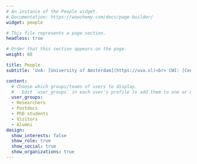 ```yaml
---
# An instance of the People widget.
# Documentation: https://wowchemy.com/docs/page-builder/
widget: people

# This file represents a page section.
headless: true

# Order that this section appears on the page.
weight: 68

title: People
subtitle: 'UvA: [University of Amsterdam](https://uva.nl)<br> CWI: [Centrum Wiskunde & Informatica](https://cwi.nl)<br>VU: [Vrije Universiteit](https://vu.nl)'

content:
  # Choose which groups/teams of users to display.
  #   Edit `user_groups` in each user's profile to add them to one or more of these groups.
  user_groups:
  - Researchers
  - Postdocs
  - PhD students
  - Visitors
  - Alumni
design:
  show_interests: false
  show_role: true
  show_social: true
  show_organizations: true
---
```

